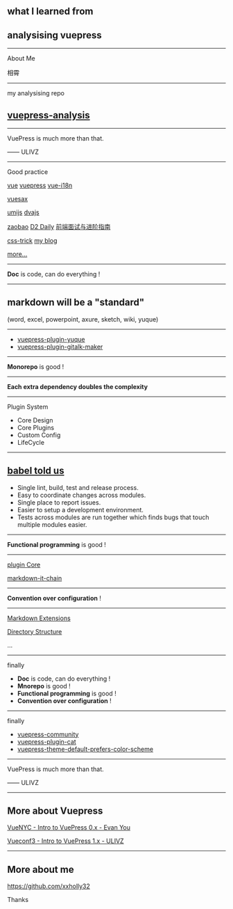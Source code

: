 <!-- title: what-i-learned-from-analysis-vuepress-->

## what I learned from

## analysising vuepress

---

<top>About Me</top>

相霄

---

<top>my analysising repo</top>

## [vuepress-analysis](https://xxholly32.github.io/vuepress-analysis/)

---

VuePress is much more than that.

—— ULIVZ

---

<top>Good practice</top>

[vue](https://cn.vuejs.org/) [vuepress](https://v1.vuepress.vuejs.org/zh/) [vue-i18n](https://kazupon.github.io/vue-i18n/)

[vuesax](https://lusaxweb.github.io/vuesax/)

[umijs](https://umijs.org/) [dvajs](https://dvajs.com/)

[zaobao](https://wubaiqing.github.io/zaobao/) [D2 Daily](https://daily.fairyever.com/) [前端面试与进阶指南](https://www.cxymsg.com/)

[css-trick](https://qishaoxuan.github.io/css_tricks/) [my blog](https://xxholly32.github.io/Blog/)

[more...](https://github.com/ulivz/awesome-vuepress#open-source)

---

**Doc** is code, can do everything !

---

## markdown will be a "standard"

(word, excel, powerpoint, axure, sketch, wiki, yuque)

---

- [vuepress-plugin-yuque](https://github.com/ulivz/vuepress-plugin-yuque)
- [vuepress-plugin-gitalk-maker](https://github.com/xxholly32/vuepress-plugin-gitalk-maker)

---

**Monorepo** is good !

---

**Each extra dependency doubles the complexity**

---

<top>Plugin System</top>

- Core Design
- Core Plugins
- Custom Config
- LifeCycle

---

<!-- style: font-size:36px; -->

## [babel told us](https://github.com/babel/babel/blob/master/doc/design/monorepo.md)

- Single lint, build, test and release process.
- Easy to coordinate changes across modules.
- Single place to report issues.
- Easier to setup a development environment.
- Tests across modules are run together which finds bugs that touch multiple modules easier.

---

**Functional programming** is good !

---

[plugin Core](https://xxholly32.github.io/vuepress-analysis/plugin/pluginAPI.html#plugin-底层设计)

[markdown-it-chain](https://github.com/ulivz/markdown-it-chain)

---

**Convention over configuration** !

---

[Markdown Extensions](https://v1.vuepress.vuejs.org/guide/markdown.html)

[Directory Structure](https://v1.vuepress.vuejs.org/guide/directory-structure.html#directory-structure)

...

---

<top>finally</top>

- **Doc** is code, can do everything !
- **Mnorepo** is good !
- **Functional programming** is good !
- **Convention over configuration** !

---

<top>finally</top>

- [vuepress-community](https://vuepress.github.io/zh/)
- [vuepress-plugin-cat](https://github.com/QiShaoXuan/vuepress-plugin-cat)
- [vuepress-theme-default-prefers-color-scheme](https://tolking.github.io/vuepress-theme-default-prefers-color-scheme/)

---

VuePress is much more than that.

—— ULIVZ

---

## More about Vuepress

[VueNYC - Intro to VuePress 0.x - Evan You](https://www.youtube.com/watch?v=lIv1ItUzktc)

[Vueconf3 - Intro to VuePress 1.x - ULIVZ](https://ulivz.com/2019/06/09/intro-to-vuepress-1-x/#intro-to-vuepress-1-x)

---

## More about me

https://github.com/xxholly32

Thanks
